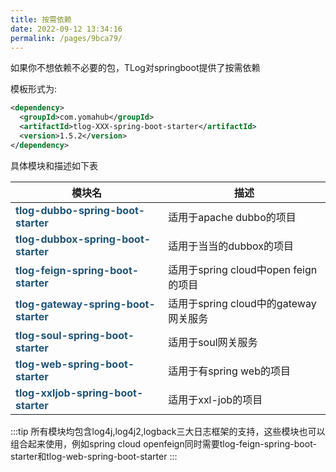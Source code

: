 ```yaml
---
title: 按需依赖
date: 2022-09-12 13:34:16
permalink: /pages/9bca79/
---
```


如果你不想依赖不必要的包，TLog对springboot提供了按需依赖

模板形式为:

```xml
<dependency>
  <groupId>com.yomahub</groupId>
  <artifactId>tlog-XXX-spring-boot-starter</artifactId>
  <version>1.5.2</version>
</dependency>
```



具体模块和描述如下表

| 模块名                                                       | 描述                                  |
| ------------------------------------------------------------ | ------------------------------------- |
| <font color="205375">**tlog-dubbo-spring-boot-starter**</font> | 适用于apache dubbo的项目              |
| <font color="205375">**tlog-dubbox-spring-boot-starter**</font> | 适用于当当的dubbox的项目              |
| <font color="205375">**tlog-feign-spring-boot-starter**</font> | 适用于spring cloud中open feign的项目  |
| <font color="205375">**tlog-gateway-spring-boot-starter**</font> | 适用于spring cloud中的gateway网关服务 |
| <font color="205375">**tlog-soul-spring-boot-starter**</font> | 适用于soul网关服务                    |
| <font color="205375">**tlog-web-spring-boot-starter**</font> | 适用于有spring web的项目              |
| <font color="205375">**tlog-xxljob-spring-boot-starter**</font> | 适用于xxl-job的项目                   |


:::tip
所有模块均包含log4j,log4j2,logback三大日志框架的支持，这些模块也可以组合起来使用，例如spring cloud openfeign同时需要tlog-feign-spring-boot-starter和tlog-web-spring-boot-starter
:::